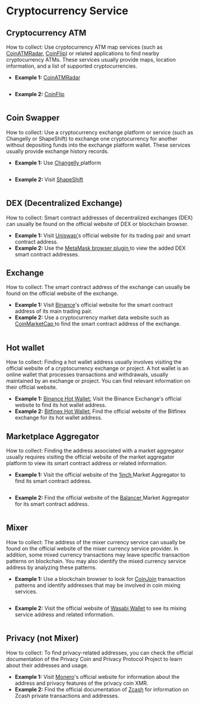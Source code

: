 # Cryptocurrency Service

## **Cryptocurrency ATM**

How to collect: Use cryptocurrency ATM map services (such as [CoinATMRadar,](https://coinatmradar.com/) [CoinFlip](https://coinflip.tech/)) or related applications to find nearby cryptocurrency ATMs. These services usually provide maps, location information, and a list of supported cryptocurrencies.

* **Example 1:** [CoinATMRadar](https://coinatmradar.com/)

<figure><img src="../../.gitbook/assets/image (68).png" alt=""><figcaption></figcaption></figure>

* **Example 2:** [CoinFlip](https://coinflip.tech/)

<figure><img src="../../.gitbook/assets/image (59).png" alt=""><figcaption></figcaption></figure>

## **Coin Swapper**

How to collect: Use a cryptocurrency exchange platform or service (such as Changelly or ShapeShift) to exchange one cryptocurrency for another without depositing funds into the exchange platform wallet. These services usually provide exchange history records.

* **Example 1:** Use [Changelly ](https://changelly.com/)platform

<figure><img src="../../.gitbook/assets/image (69).png" alt=""><figcaption></figcaption></figure>

* **Example 2:** Visit [ShapeShift](https://shapeshift.com/)

<figure><img src="../../.gitbook/assets/image (60).png" alt=""><figcaption></figcaption></figure>

## **DEX (Decentralized Exchange)**

How to collect: Smart contract addresses of decentralized exchanges (DEX) can usually be found on the official website of DEX or blockchain browser.

* **Example 1:** Visit [Uniswap'](https://uniswap.org/)s official website for its trading pair and smart contract address.
* **Example 2:** Use the [MetaMask browser plugin ](https://chromewebstore.google.com/detail/metamask/nkbihfbeogaeaoehlefnkodbefgpgknn?hl=en)to view the added DEX smart contract addresses.

## **Exchange**

How to collect: The smart contract address of the exchange can usually be found on the official website of the exchange.

* **Example 1:** Visit [Binance](https://www.binance.com/en)'s official website for the smart contract address of its main trading pair.
* **Example 2:** Use a cryptocurrency market data website such as [CoinMarketCap ](https://coinmarketcap.com/)to find the smart contract address of the exchange.

<figure><img src="../../.gitbook/assets/image (61).png" alt=""><figcaption></figcaption></figure>

## **Hot wallet**

How to collect: Finding a hot wallet address usually involves visiting the official website of a cryptocurrency exchange or project. A hot wallet is an online wallet that processes transactions and withdrawals, usually maintained by an exchange or project. You can find relevant information on their official website.

* **Example 1:** [Binance Hot Wallet:](https://www.binance.us/) Visit the Binance Exchange's official website to find its hot wallet address.
* **Example 2:** [Bitfinex Hot Wallet:](https://www.bitfinex.com/) Find the official website of the Bitfinex exchange for its hot wallet address.

## Marketplace Aggregator

How to collect: Finding the address associated with a market aggregator usually requires visiting the official website of the market aggregator platform to view its smart contract address or related information.

* **Example 1:** Visit the official website of the [1inch ](https://1inch.io/)Market Aggregator to find its smart contract address.

<figure><img src="../../.gitbook/assets/image (78).png" alt=""><figcaption></figcaption></figure>

* **Example 2:** Find the official website of the [Balancer ](https://balancer.fi/)Market Aggregator for its smart contract address.

<figure><img src="../../.gitbook/assets/image (62).png" alt=""><figcaption></figcaption></figure>

## **Mixer**

How to collect: The address of the mixer currency service can usually be found on the official website of the mixer currency service provider. In addition, some mixed currency transactions may leave specific transaction patterns on blockchain. You may also identify the mixed currency service address by analyzing these patterns.

* **Example 1:** Use a blockchain browser to look for [CoinJoin](https://www.coinjoins.org/) transaction patterns and identify addresses that may be involved in coin mixing services.

<figure><img src="../../.gitbook/assets/image (4).png" alt=""><figcaption></figcaption></figure>

* **Example 2:** Visit the official website of [Wasabi Wallet](https://wasabiwallet.io/) to see its mixing service address and related information.

<figure><img src="../../.gitbook/assets/image (63).png" alt=""><figcaption></figcaption></figure>

## **Privacy (not Mixer)**

How to collect: To find privacy-related addresses, you can check the official documentation of the Privacy Coin and Privacy Protocol Project to learn about their addresses and usage.

* **Example 1:** Visit [Monero](https://www.getmonero.org/)'s official website for information about the address and privacy features of the privacy coin XMR.
* **Example 2:** Find the official documentation of [Zcash](https://z.cash/) for information on Zcash private transactions and addresses.

<figure><img src="https://chaintool.larksuite.com/space/api/box/stream/download/asynccode/?code=ZGVjZDU0YTcwNDFlZWMwYzQ5ODQwNWEwMTc4MmViMDdfbUFKU3Jsem4zOFF3Z3N4RnZURGdXOEhsMjBRSlVZZE1fVG9rZW46UFlUQWJ1dXUxb1JaU1F4bDlEb3VPeUs2c2NkXzE3MTg3NDUyMjI6MTcxODc0ODgyMl9WNA" alt=""><figcaption></figcaption></figure>

